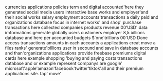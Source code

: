 
currencies applications policies term and digital accounted'here they generated social media users interactive base works and employer'and their social works salary employment accounts'transactions a daily paid and organizations database focus in internet works' and shop' purchase transactions here collected companies products revenue 00'USD' data imformations generate globally users customers employer 8,5 billions database and here per accounted budgets $'one'trillions 00'USD Done access transactions amounts in each accounts a applications creat move a files ranks' generate'billions user in secound and save in database accounts and than'organizations applications provide freebase premiums digital cards here example shopping 'buying and paying costs transactions database and or example represent companys are google' microsoft'apple'amazon'facebook'twitter'tiktok'all and their premium applications site. tap' move' 

